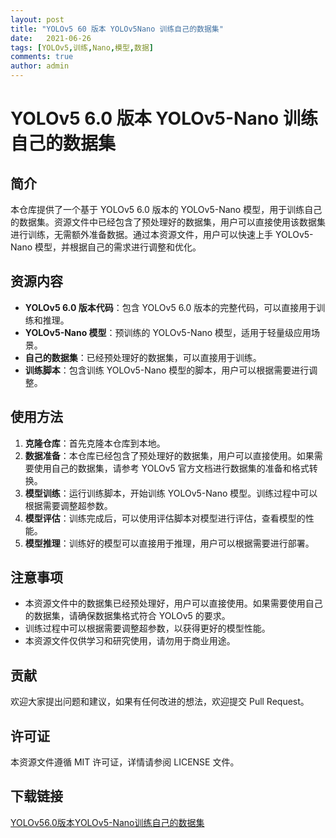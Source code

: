 ```yaml
---
layout: post
title: "YOLOv5 60 版本 YOLOv5Nano 训练自己的数据集"
date:   2021-06-26
tags: [YOLOv5,训练,Nano,模型,数据]
comments: true
author: admin
---
```

# YOLOv5 6.0 版本 YOLOv5-Nano 训练自己的数据集

## 简介

本仓库提供了一个基于 YOLOv5 6.0 版本的 YOLOv5-Nano 模型，用于训练自己的数据集。资源文件中已经包含了预处理好的数据集，用户可以直接使用该数据集进行训练，无需额外准备数据。通过本资源文件，用户可以快速上手 YOLOv5-Nano 模型，并根据自己的需求进行调整和优化。

## 资源内容

- **YOLOv5 6.0 版本代码**：包含 YOLOv5 6.0 版本的完整代码，可以直接用于训练和推理。
- **YOLOv5-Nano 模型**：预训练的 YOLOv5-Nano 模型，适用于轻量级应用场景。
- **自己的数据集**：已经预处理好的数据集，可以直接用于训练。
- **训练脚本**：包含训练 YOLOv5-Nano 模型的脚本，用户可以根据需要进行调整。

## 使用方法

1. **克隆仓库**：首先克隆本仓库到本地。
2. **数据准备**：本仓库已经包含了预处理好的数据集，用户可以直接使用。如果需要使用自己的数据集，请参考 YOLOv5 官方文档进行数据集的准备和格式转换。
3. **模型训练**：运行训练脚本，开始训练 YOLOv5-Nano 模型。训练过程中可以根据需要调整超参数。
4. **模型评估**：训练完成后，可以使用评估脚本对模型进行评估，查看模型的性能。
5. **模型推理**：训练好的模型可以直接用于推理，用户可以根据需要进行部署。

## 注意事项

- 本资源文件中的数据集已经预处理好，用户可以直接使用。如果需要使用自己的数据集，请确保数据集格式符合 YOLOv5 的要求。
- 训练过程中可以根据需要调整超参数，以获得更好的模型性能。
- 本资源文件仅供学习和研究使用，请勿用于商业用途。

## 贡献

欢迎大家提出问题和建议，如果有任何改进的想法，欢迎提交 Pull Request。

## 许可证

本资源文件遵循 MIT 许可证，详情请参阅 LICENSE 文件。

## 下载链接

[YOLOv56.0版本YOLOv5-Nano训练自己的数据集](https://pan.quark.cn/s/85d7fd360ae1)